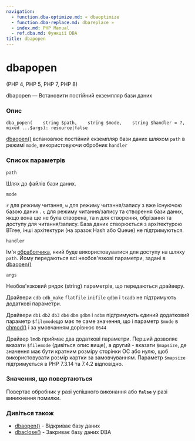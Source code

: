 ```yaml
---
navigation:
  - function.dba-optimize.md: « dbaoptimize
  - function.dba-replace.md: dbareplace »
  - index.md: PHP Manual
  - ref.dba.md: Функції DBA
title: dbapopen
---
```

# dbapopen

(PHP 4, PHP 5, PHP 7, PHP 8)

dbapopen — Встановити постійний екземпляр бази даних

### Опис

```methodsynopsis
dba_popen(    string $path,    string $mode,    string $handler = ?,    mixed ...$args): resource|false
```

[dbaopen()](function.dba-open.md) встановлює постійний екземпляр бази даних шляхом `path` в режимі `mode`, використовуючи обробник `handler`

### Список параметрів

`path`

Шлях до файлів бази даних.

`mode`

`r` для режиму читання, `w` для режиму читання/запису з вже існуючою базою даних . `c` для режиму читання/запису та створення бази даних, якщо вона ще не була створена, та `n` для створення, обрізання та доступу для читання/запису. База даних створюється з архітектурою BTree, інші архітектури (на зразок Hash або Queue) не підтримуються.

`handler`

Ім'я [обработчика](dba.requirements.md), який буде використовуватися для доступу на шляху `path`. Йому передаються всі необов'язкові параметри, задані в [dbaopen()](function.dba-open.md)

`args`

Необов'язковий рядок (string) параметрів, що передаються драйверу.

Драйвери `cdb` `cdb_make` `flatfile` `inifile` `qdbm` і `tcadb` не підтримують додаткові параметри.

Драйвери `db1` `db2` `db3` `db4` `dbm` `gdbm` і `ndbm` підтримують єдиний додатковий параметр `$filemode`що має те саме значення, що і параметр `$mode` в [chmod()](function.chmod.md) і за умовчанням дорівнює `0644`

Драйвер `lmdb` приймає два додаткові параметри. Перший дозволяє вказати `$filemode` (дивіться опис вище), а другий - вказати `$mapsize`, де значення має бути кратним розміру сторінки ОС або нулю, щоб використовувати розмір картки за замовчуванням. Параметр `$mapsize` підтримується в PHP 7.3.14 та 7.4.2 відповідно.

### Значення, що повертаються

Повертає обробник у разі успішного виконання або **`false`** у разі виникнення помилки.

### Дивіться також

-   [dbaopen()](function.dba-open.md) - Відкриває базу даних
-   [dbaclose()](function.dba-close.md) - Закриває базу даних DBA
